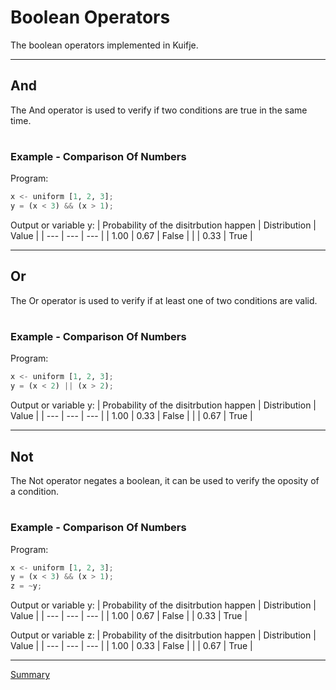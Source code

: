 # Boolean Operators

The boolean operators implemented in Kuifje.

---

## And

The And operator is used to verify if two conditions are true in the same time.

#

### Example - Comparison Of Numbers

Program:
```python
x <- uniform [1, 2, 3];
y = (x < 3) && (x > 1);
```

Output or variable y:
| Probability of the disitrbution happen | Distribution | Value | 
| --- | --- | --- |
| 1.00 | 0.67 | False |
|  | 0.33 | True |

---

## Or

The Or operator is used to verify if at least one of two conditions are valid.

#

### Example - Comparison Of Numbers

Program:
```python
x <- uniform [1, 2, 3];
y = (x < 2) || (x > 2);
```

Output or variable y:
| Probability of the disitrbution happen | Distribution | Value | 
| --- | --- | --- |
| 1.00 | 0.33 | False |
|  | 0.67 | True |

---

## Not

The Not operator negates a boolean, it can be used to verify the oposity of a condition.

#

### Example - Comparison Of Numbers

Program:
```python
x <- uniform [1, 2, 3];
y = (x < 3) && (x > 1);
z = ~y;
```

Output or variable y:
| Probability of the disitrbution happen | Distribution | Value | 
| --- | --- | --- |
| 1.00 | 0.67 | False 
|  | 0.33 | True |

Output or variable z:
| Probability of the disitrbution happen | Distribution | Value | 
| --- | --- | --- |
| 1.00 | 0.33 | False |
|  | 0.67 | True |

---

[Summary](https://github.com/gleisonsdm/Kuifje-Documentation)
